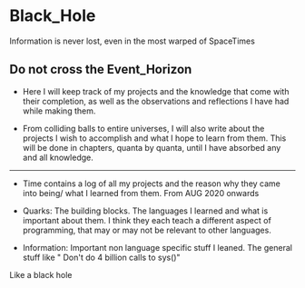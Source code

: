# Black_Hole
Information is never lost, even in the most warped of SpaceTimes

## Do not cross the Event_Horizon

- Here I will keep track of my projects and the knowledge that come with their completion, as well as the observations and reflections I have had while making them.

 - From colliding balls to entire universes, I will also write about the projects I wish to accomplish and what I hope to learn from them.
This will be done in chapters, quanta by quanta, until I have absorbed any and all knowledge.

---

- Time contains a log of all my projects and the reason why they came into being/ what I learned from them. From AUG 2020 onwards

- Quarks: The building blocks. The languages I learned and what is important about them. I think they each teach a different aspect of programming, that may or may not be relevant to other languages.

- Information: Important non language specific stuff I leaned. The general stuff like " Don't do 4 billion calls to sys()"

Like a black hole
